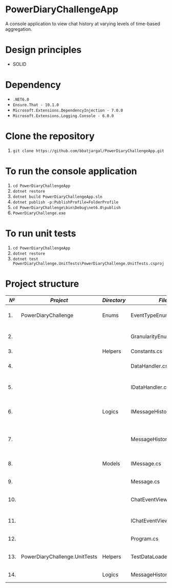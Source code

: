 # PowerDiaryChallengeApp
A console application to view chat history at varying levels of time-based aggregation.

# Design principles

- SOLID

# Dependency

- `.NET6.0`
- `Ensure.That - 10.1.0`
- `Microsoft.Extensions.DependencyInjection - 7.0.0`
- `Microsoft.Extensions.Logging.Console - 6.0.0`

# Clone the repository

1. `git clone https://github.com/bbatjargal/PowerDiaryChallengeApp.git`

# To run the console application

1. `cd PowerDiaryChallengeApp`
1. `dotnet restore`
1. `dotnet build PowerDiaryChallengeApp.sln`
1. `dotnet publish -p:PublishProfile=FolderProfile`
1. `cd PowerDiaryChallenge\bin\Debug\net6.0\publish`
1. `PowerDiaryChallenge.exe`


# To run unit tests

1. `cd PowerDiaryChallengeApp`
1. `dotnet restore`
1. `dotnet test PowerDiaryChallenge.UnitTests\PowerDiaryChallenge.UnitTests.csproj`

# Project structure

|  *№*| *Project*  | *Directory*  | *File name*  |  *Description* |
|---|---|---|---|---|
| 1. |  PowerDiaryChallenge |  Enums | EventTypeEnum.cs  |  Contains event type enums to represent message event types. | 
| 2.  |   |   |  GranularityEnum.cs  |  Contains granularity enums to represent an "aggregation level". |
| 3.  |   |  Helpers |  Constants.cs | Contains constants.  |
| 4.  |   |   | DataHandler.cs  |  Contains a data handler class to generate a list of messages. |
| 5.  |   |   |  IDataHandler.cs | Contains a data handler interface to generate a list of messages.  |
| 6.  |   | Logics  | IMessageHistoryManager.cs  | Contains a manager interface to aggregate chat history based on a time-based granularity.  |
| 7.  |   |   | MessageHistoryManager.cs  | Contains a manager class to aggregate chat history based on a time-based granularity.  |
| 8.  |   |  Models |  IMessage.cs | Contains a model interface to store a message.  |
| 9.  |   |   |  Message.cs |  Contains a model class to store a message. |
| 10.  |   |   | ChatEventViewerApp.cs  | Contains an application class to view chat history.  |
| 11.  |   |   | IChatEventViewerApp.cs  | Contains an application interface to view chat history.  |
| 12.   |   |   | Program.cs  |  Contains the main entry to start the application. |
| 13.  | PowerDiaryChallenge.UnitTests  | Helpers  |  TestDataLoader.cs |  Contains a helper function to load messages for a test run. |
| 14.  |   | Logics  | MessageHistoryManagerTests.cs  | Contains unit tests for MessageHistoryManager.  |